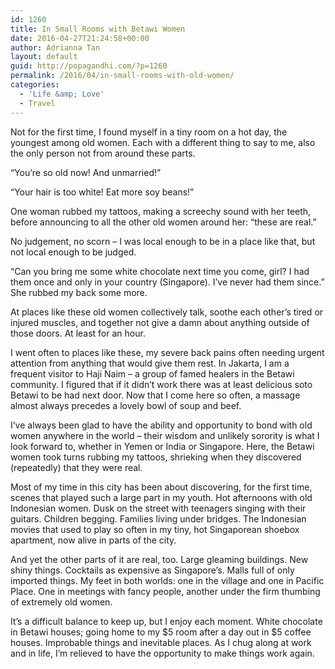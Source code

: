 ```yaml
---
id: 1260
title: In Small Rooms with Betawi Women
date: 2016-04-27T21:24:58+00:00
author: Adrianna Tan
layout: default
guid: http://popagandhi.com/?p=1260
permalink: /2016/04/in-small-rooms-with-old-women/
categories:
  - 'Life &amp; Love'
  - Travel
---
```

Not for the first time, I found myself in a tiny room on a hot day, the youngest among old women. Each with a different thing to say to me, also the only person not from around these parts.&nbsp;

&#8220;You&#8217;re so old now! And unmarried!&#8221;

&#8220;Your hair is too white! Eat more soy beans!&#8221;

One woman rubbed my tattoos, making a screechy sound with her teeth, before announcing to all the other old women around her: &#8220;these are real.&#8221;

No judgement, no scorn – I was local enough to be in a place like that, but not local enough to be judged.&nbsp;

&#8220;Can you bring me some white chocolate next time you come, girl? I had them once and only in your country (Singapore). I&#8217;ve never had them since.&#8221; She rubbed my back some more.&nbsp;

At places like these old women collectively talk, soothe each other&#8217;s tired or injured muscles, and together not give a damn about anything outside of those doors. At least for an hour.&nbsp;

I went often to places like these, my severe back pains often needing urgent attention from anything that would give them rest. In Jakarta, I am a frequent visitor to Haji Naim – a group of famed healers in the Betawi community. I figured that if it didn&#8217;t work there was at least delicious soto Betawi to be had next door. Now that I come here so often, a massage almost always precedes a lovely bowl of soup and beef.&nbsp;

I&#8217;ve always been glad to have the ability and opportunity to bond with old women anywhere in the world – their wisdom and unlikely sorority is what I look forward to, whether in Yemen or India or Singapore. Here, the Betawi women took turns rubbing my tattoos, shrieking when they discovered (repeatedly) that they were real.&nbsp;

Most of my time in this city has been about discovering, for the first time, scenes that played such a large part in my youth. Hot afternoons with old Indonesian women. Dusk on the street with teenagers singing with their guitars. Children begging. Families living under bridges. The Indonesian movies that used to play so often in my tiny, hot Singaporean shoebox apartment, now alive in parts of the city.&nbsp;

And yet the other parts of it are real, too. Large gleaming buildings. New shiny things. Cocktails as expensive as Singapore&#8217;s. Malls full of only imported things. My feet in both worlds: one in the village and one in Pacific Place. One in meetings with fancy people, another under the firm thumbing of extremely old women.&nbsp;

It&#8217;s a difficult balance to keep up, but I enjoy each moment. White chocolate in Betawi houses; going home to my $5 room after a day out in $5 coffee houses. Improbable things and inevitable places. As I chug along at work and in life, I&#8217;m relieved to have the opportunity to make things work again.

